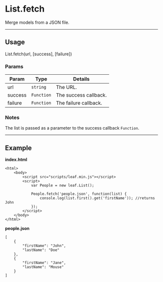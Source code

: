 # List.fetch

Merge models from a JSON file.

----------------------------------------------------------------------

## Usage

List.fetch(url, [success], [failure])

### Params

| Param           | Type          | Details                          |
| --------------- | ------------- | -------------------------------- |
| url             | `string`      | The URL.                         |
| success         | `Function`    | The success callback.            |
| failure         | `Function`    | The failure callback.            |

### Notes

The list is passed as a parameter to the success callback `Function`.

----------------------------------------------------------------------

## Example

**index.html**

	<html>	
		<body>
			<script src="scripts/leaf.min.js"></script>
			<script>	
				var People = new leaf.List();

				People.fetch('people.json', function(list) {
					console.log(list.first().get('firstName')); //returns John
				});
			</script>
		</body>
	</html>	

**people.json**

	[  
		{  
			"firstName": "John",
			"lastName": "Doe"
		},
		{  
			"firstName": "Jane",
			"lastName": "Mouse"
		}
	]